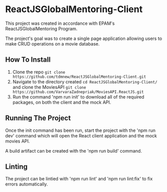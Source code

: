 # ReactJSGlobalMentoring-Client

This project was created in accordance with EPAM's ReactJSGlobalMentoring Program.

The project's goal was to create a single page application allowing users to make CRUD operations on a movie database.

## How To Install

1. Clone the repo `git clone https://github.com/tdmnew/ReactJSGlobalMentoring-Client.git`
2. Navigate to the directory created `cd ReactJSGlobalMentoring-Client/` and clone the MoviesAPI `git clone https://github.com/VarvaraZadnepriak/MoviesAPI.ReactJS.git`
3. Run the command 'npm run init' to download all of the required packages, on both the client and the mock API.

## Running The Project
Once the init command has been run, start the project with the 'npm run dev' command which will open the React client application and the mock movies API.

A build artifact can be created with the 'npm run build' command.

## Linting
The project can be lintied with 'npm run lint' and 'npm run lint:fix' to fix errors automatically.
